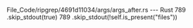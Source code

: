 File_Code/ripgrep/4691d11034/args/args_after.rs --- Rust
789             .skip_stdout(true)                                                                                                                           789             .skip_stdout(!self.is_present("files"))

